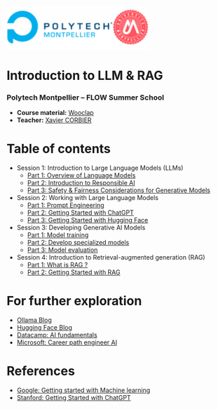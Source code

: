 <img src="ressources/polytech.png" alt="logo" style="height:100px;"/>

# Introduction to LLM & RAG
### Polytech Montpellier – FLOW Summer School

* **Course material:** [Wooclap](https://app.wooclap.com/YMSNKO) 
* **Teacher:** [Xavier CORBIER](https://xaviercorbier.fr/?lang=en)

# Table of contents
- Session 1: Introduction to Large Language Models (LLMs) 
  - [Part 1: Overview of Language Models ](./sessions/S1-P1.md)
  - [Part 2: Introduction to Responsible AI ](./sessions/S1-P2.md)
  - [Part 3: Safety & Fairness Considerations for Generative Models ](./sessions/S1-P3.md)
- Session 2: Working with Large Language Models 
  - [Part 1: Prompt Engineering](./sessions/S2-P1.md)
  - [Part 2: Getting Started with ChatGPT](./sessions/S2-P2.md)
  - [Part 3: Getting Started with Hugging Face](./sessions/S2-P3.md)
- Session 3: Developing Generative AI Models  
  - [Part 1: Model training](./sessions/S3-P1.md)
  - [Part 2: Develop specialized models](./sessions/S3-P2.md)
  - [Part 3: Model evaluation](./sessions/S3-P3.md)
- Session 4: Introduction to Retrieval-augmented generation (RAG) 
  - [Part 1: What is RAG ?](./sessions/S4-P1.md)
  - [Part 2: Getting Started with RAG](./sessions/S4-P2.md)

# For further exploration
- [Ollama Blog](https://ollama.com/blog)
- [Hugging Face Blog](https://huggingface.co/posts)
- [Datacamp: AI fundamentals](https://app.datacamp.com/learn/skill-tracks/ai-fundamentals)
- [Microsoft: Career path engineer AI](https://learn.microsoft.com/fr-fr/training/career-paths/ai-engineer)

# References
- [Google: Getting started with Machine learning](https://developers.google.com/machine-learning/resources?hl=en)
- [Stanford: Getting Started with ChatGPT](https://uit.stanford.edu/service/techtraining/class/getting-started-chatgpt)